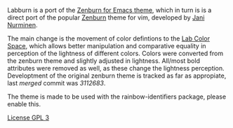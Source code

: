 Labburn is a port of the [Zenburn for Emacs theme](https://github.com/bbatsov/zenburn-emacs), which in turn is
is a direct port of the popular [Zenburn](http://kippura.org/zenburnpage/) theme for vim,
developed by [Jani Nurminen](https://github.com/jnurmine).

The main change is the movement of color defintions to the [Lab Color Space](https://en.wikipedia.org/wiki/Lab_color_space),
which allows better manipulation and comparative equality in perception of the lightness of different colors. Colors were converted from the zenburn theme and slightly adjusted in lightness.
All/most bold attributes were removed as well, as these change the lightness perception. Developtment of the original zenburn theme is tracked as far as appropiate, last _merged_ commit was _3112683_.

The theme is made to be used with the rainbow-identifiers package, please enable this.

[License GPL 3](http://www.gnu.org/licenses/gpl-3.0.txt)
